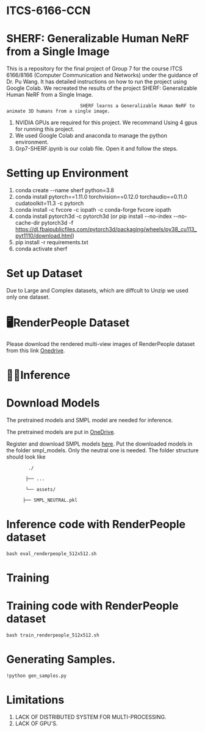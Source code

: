 # ITCS-6166-CCN
# SHERF: Generalizable Human NeRF from a Single Image
This is a repository for the final project of Group 7 for the course ITCS 6166/8166 (Computer Communication and Networks) under the guidance of Dr. Pu Wang. It has detailed instructions on how to run the project using Google Colab. We recreated the results of the project SHERF: Generalizable Human NeRF from a Single Image.

                               SHERF learns a Generalizable Human NeRF to animate 3D humans from a single image.
1) NVIDIA GPUs are required for this project. We recommand Using 4 gpus for running this project.
2) We used Google Colab and anaconda to manage the python environment.
3) Grp7-SHERF.ipynb is our colab file. Open it and follow the steps.

# Setting up Environment
1)  conda create --name sherf python=3.8
2)   conda install pytorch==1.11.0 torchvision==0.12.0 torchaudio==0.11.0 cudatoolkit=11.3 -c pytorch
3)    conda install -c fvcore -c iopath -c conda-forge fvcore iopath
4)   conda install pytorch3d -c pytorch3d (or pip install --no-index --no-cache-dir pytorch3d -f https://dl.fbaipublicfiles.com/pytorch3d/packaging/wheels/py38_cu113_pyt1110/download.html)
5)   pip install -r requirements.txt
6)   conda activate sherf

# Set up Dataset
Due to Large and Complex datasets, which are diffcult to Unzip we used only one dataset.

# 🖥️RenderPeople Dataset

Please download the rendered multi-view images of RenderPeople dataset from this link [Onedrive](https://mycuhk-my.sharepoint.com/personal/1155098117_link_cuhk_edu_hk/_layouts/15/onedrive.aspx?id=%2Fpersonal%2F1155098117%5Flink%5Fcuhk%5Fedu%5Fhk%2FDocuments%2FICCV2023%5FSHERF%2FRenderPeople%5Frecon&ga=1).

# 🏃‍♀️Inference

# Download Models

The pretrained models and SMPL model are needed for inference.

The pretrained models are put in [OneDrive](https://mycuhk-my.sharepoint.com/personal/1155098117_link_cuhk_edu_hk/_layouts/15/onedrive.aspx?id=%2Fpersonal%2F1155098117%5Flink%5Fcuhk%5Fedu%5Fhk%2FDocuments%2FICCV2023%5FSHERF%2FSHERF%5Fcheckpoint%2Ezip&parent=%2Fpersonal%2F1155098117%5Flink%5Fcuhk%5Fedu%5Fhk%2FDocuments%2FICCV2023%5FSHERF&ga=1).

Register and download SMPL models [here](https://smpl.is.tue.mpg.de/). Put the downloaded models in the folder smpl_models. Only the neutral one is needed. The folder structure should look like
           
            ./

           ├── ...

           └── assets/

          ├── SMPL_NEUTRAL.pkl

# Inference code with RenderPeople dataset
    bash eval_renderpeople_512x512.sh

# Training
# Training code with RenderPeople dataset
    bash train_renderpeople_512x512.sh

# Generating Samples.
    !python gen_samples.py

    
# Limitations
1) LACK OF DISTRIBUTED SYSTEM FOR MULTI-PROCESSING.
2) LACK OF GPU'S.

